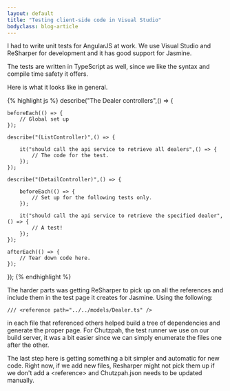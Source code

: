 ```yaml
---
layout: default
title: "Testing client-side code in Visual Studio"
bodyclass: blog-article
---
```


I had to write unit tests for AngularJS at work. We use Visual Studio and ReSharper for development and it has good support for Jasmine.

The tests are written in TypeScript as well, since we like the syntax and compile time safety it offers.

<!-- more -->

Here is what it looks like in general.

{% highlight js %}
describe("The Dealer controllers",() => {

    beforeEach(() => {
        // Global set up
    });

    describe("(ListController)",() => {

        it("should call the api service to retrieve all dealers",() => {
            // The code for the test.
        });
    });

    describe("(DetailController)",() => {

        beforeEach(() => {
            // Set up for the following tests only.
        });

        it("should call the api service to retrieve the specified dealer",() => {
            // A test!
        });
    });

    afterEach(() => {
        // Tear down code here.
    });
});
{% endhighlight %}

The harder parts was getting ReSharper to pick up on all the references and include them in the test page it creates for Jasmine. Using the following:

    /// <reference path="../../models/Dealer.ts" />

in each file that referenced others helped build a tree of dependencies and generate the proper page. For Chutzpah, the test runner we use on our build
server, it was a bit easier since we can simply enumerate the files one after the other.

The last step here is getting something a bit simpler and automatic for new code. Right now, if we add new files, Resharper might not pick them up if
we don't add a &lt;reference&gt; and Chutzpah.json needs to be updated manually.